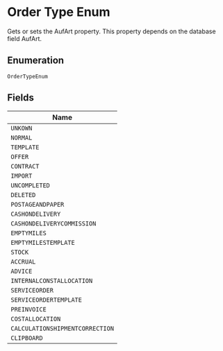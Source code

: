 
# Order Type Enum

Gets or sets the AufArt property. This property depends on the database field AufArt.

## Enumeration

`OrderTypeEnum`

## Fields

| Name |
|  --- |
| `UNKOWN` |
| `NORMAL` |
| `TEMPLATE` |
| `OFFER` |
| `CONTRACT` |
| `IMPORT` |
| `UNCOMPLETED` |
| `DELETED` |
| `POSTAGEANDPAPER` |
| `CASHONDELIVERY` |
| `CASHONDELIVERYCOMMISSION` |
| `EMPTYMILES` |
| `EMPTYMILESTEMPLATE` |
| `STOCK` |
| `ACCRUAL` |
| `ADVICE` |
| `INTERNALCONSTALLOCATION` |
| `SERVICEORDER` |
| `SERVICEORDERTEMPLATE` |
| `PREINVOICE` |
| `COSTALLOCATION` |
| `CALCULATIONSHIPMENTCORRECTION` |
| `CLIPBOARD` |

